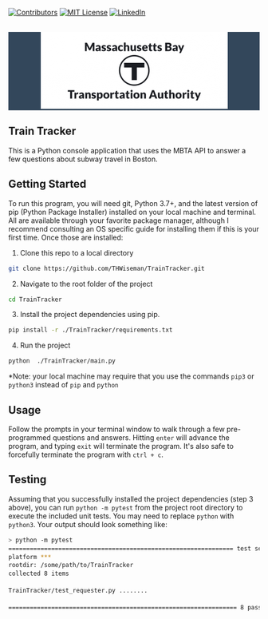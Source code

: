 [![Contributors][contributors-shield]][contributors-url]
[![MIT License][license-shield]][license-url]
[![LinkedIn][linkedin-shield]][linkedin-url]

<br />
<div align="center", style="background-color:#33475b">
    <a href="https://github.com/THWiseman/TrainTracker">
      <img src="media/MBTALogo.png" alt="Logo" width="375" height="154">
    </a>
</div>

## Train Tracker
This is a Python console application that uses the MBTA API to answer a few questions about subway travel in Boston.

## Getting Started
To run this program, you will need git, Python 3.7+, and the latest version of pip (Python Package Installer) installed on your local machine and terminal. All are available through your favorite package manager, although I recommend consulting an OS specific guide for installing them if this is your first time. Once those are installed:

1. Clone this repo to a local directory
```sh
git clone https://github.com/THWiseman/TrainTracker.git
```

2. Navigate to the root folder of the project
```sh
cd TrainTracker
```

3. Install the project dependencies using pip. 
```sh
pip install -r ./TrainTracker/requirements.txt
```

4. Run the project
```sh
python  ./TrainTracker/main.py
```
*Note: your local machine may require that you use the commands `pip3` or `python3` instead of `pip` and `python` 

## Usage
Follow the prompts in your terminal window to walk through a few pre-programmed questions and answers. Hitting `enter` will advance the program,
and typing `exit` will terminate the program. It's also safe to forcefully terminate the program with `ctrl + c`.

## Testing
Assuming that you successfully installed the project dependencies (step 3 above), you can run `python -m pytest` from the project root directory to execute the included unit tests. You may need to replace `python` with `python3`. Your output should look something like:
```sh
> python -m pytest
=============================================================== test session starts ================================================================
platform ***
rootdir: /some/path/to/TrainTracker
collected 8 items                                                                                                                                  

TrainTracker/test_requester.py ........                                                                                                      [100%]

================================================================ 8 passed in 6.12s =================================================================
```

[contributors-shield]: https://img.shields.io/github/contributors/THWiseman/TrainTracker.svg?style=for-the-badge
[contributors-url]: https://github.com/THWiseman/TrainTracker/graphs/contributors
[license-shield]: https://img.shields.io/github/license/THWiseman/TrainTracker.svg?style=for-the-badge
[license-url]: https://github.com/THWiseman/TrainTracker/blob/main/LICENSE.txt
[linkedin-shield]: https://img.shields.io/badge/-LinkedIn-black.svg?style=for-the-badge&logo=linkedin&colorB=555
[linkedin-url]: https://linkedin.com/in/thwiseman
